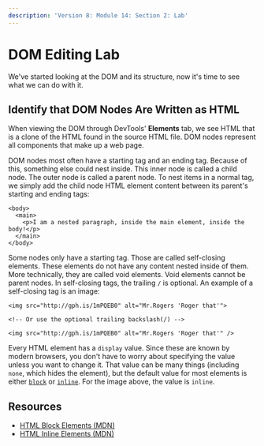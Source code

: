 ```yaml
---
description: 'Version 8: Module 14: Section 2: Lab'
---
```


# DOM Editing Lab

We've started looking at the DOM and its structure, now it's time to see what we can do with it.

## Identify that DOM Nodes Are Written as HTML

When viewing the DOM through DevTools' **Elements** tab, we see HTML that is a clone of the HTML found in the source HTML file. DOM nodes represent all components that make up a web page.

DOM nodes most often have a starting tag and an ending tag. Because of this, something else could nest inside. This inner node is called a child node. The outer node is called a parent node. To nest items in a normal tag, we simply add the child node HTML element content between its parent's starting and ending tags:

```markup
<body>
  <main>
    <p>I am a nested paragraph, inside the main element, inside the body!</p>
  </main>
</body>
```

Some nodes only have a starting tag. Those are called self-closing elements. These elements do not have any content nested inside of them. More technically, they are called void elements. Void elements cannot be parent nodes. In self-closing tags, the trailing `/` is optional. An example of a self-closing tag is an image:

```markup
<img src="http://gph.is/1mPQEB0" alt="Mr.Rogers 'Roger that'">

<!-- Or use the optional trailing backslash(/) -->

<img src="http://gph.is/1mPQEB0" alt="Mr.Rogers 'Roger that'" />
```

Every HTML element has a `display` value. Since these are known by modern browsers, you don't have to worry about specifying the value unless you want to change it. That value can be many things \(including `none`, which hides the element\), but the default value for most elements is either [`block`](https://developer.mozilla.org/en-US/docs/Web/HTML/Block-level_elements) or [`inline`](https://developer.mozilla.org/en-US/docs/Web/HTML/Inline_elements). For the image above, the value is `inline`.

## Resources

* [HTML Block Elements \(MDN\)](https://developer.mozilla.org/en/docs/Web/HTML/Block-level_elements)
* [HTML Inline Elements \(MDN\)](https://developer.mozilla.org/en-US/docs/Web/HTML/Inline_elements)

